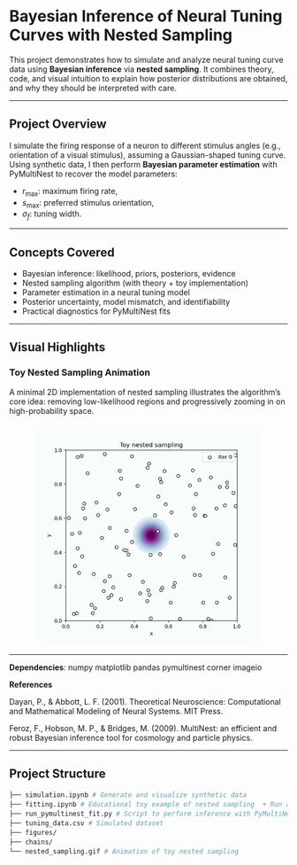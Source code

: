 #  Bayesian Inference of Neural Tuning Curves with Nested Sampling

This project demonstrates how to simulate and analyze neural tuning curve data using **Bayesian inference** via **nested sampling**. It combines theory, code, and visual intuition to explain how posterior distributions are obtained, and why they should be interpreted with care.

---

## Project Overview

I simulate the firing response of a neuron to different stimulus angles (e.g., orientation of a visual stimulus), assuming a Gaussian-shaped tuning curve. Using synthetic data, I then perform **Bayesian parameter estimation** with PyMultiNest to recover the model parameters:
- $r_{\text{max}}$: maximum firing rate,
- $s_{\text{max}}$: preferred stimulus orientation,
- $\sigma_f$: tuning width.


---

## Concepts Covered

- Bayesian inference: likelihood, priors, posteriors, evidence
- Nested sampling algorithm (with theory + toy implementation)
- Parameter estimation in a neural tuning model
- Posterior uncertainty, model mismatch, and identifiability
- Practical diagnostics for PyMultiNest fits

---

## Visual Highlights

### Toy Nested Sampling Animation
A minimal 2D implementation of nested sampling illustrates the algorithm’s core idea: removing low-likelihood regions and progressively zooming in on high-probability space.

<p align="center">
  <img src="nested_sampling.gif" width="400"/>
</p>


---

**Dependencies**:
   numpy matplotlib pandas pymultinest corner imageio
   
   

**References**

Dayan, P., & Abbott, L. F. (2001). Theoretical Neuroscience: Computational and Mathematical Modeling of Neural Systems. MIT Press.

Feroz, F., Hobson, M. P., & Bridges, M. (2009). MultiNest: an efficient and robust Bayesian inference tool for cosmology and particle physics.

---

## Project Structure
```bash
├── simulation.ipynb # Generate and visualize synthetic data 
├── fitting.ipynb # Educational toy example of nested sampling  + Run and analyze full model fitting 
├── run_pymultinest_fit.py # Script to perform inference with PyMultiNest 
├── tuning_data.csv # Simulated dataset 
├── figures/
├── chains/
└── nested_sampling.gif # Animation of toy nested sampling

